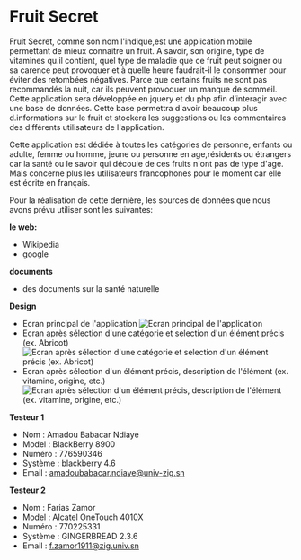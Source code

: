 Fruit Secret
===========
Fruit Secret, comme son nom l'indique,est une application mobile permettant de mieux connaitre un fruit. A savoir, son origine, type de vitamines qu.il contient, quel type de maladie que ce fruit peut soigner ou sa carence peut provoquer et à quelle heure faudrait-il le consommer pour éviter des retombées négatives. Parce que certains fruits ne sont pas recommandés la nuit, car ils peuvent provoquer un manque de sommeil. Cette application sera développée en jquery et du php afin d’interagir avec une base de données. Cette base permettra d'avoir beaucoup plus d.informations sur le fruit et stockera les suggestions ou les commentaires des différents utilisateurs de l'application.

Cette application est dédiée à toutes les catégories de personne, enfants ou adulte, femme ou homme, jeune ou personne en age,résidents ou étrangers car la santé ou le savoir qui découle de ces fruits n'ont pas de type d'age. Mais concerne plus les utilisateurs francophones pour le moment car elle est écrite en français.

Pour la réalisation de cette dernière, les sources de données que nous avons prévu utiliser sont les suivantes:

**le web:**
* Wikipedia
* google


**documents**
* des documents sur la santé naturelle

**Design**
* Ecran principal de l'application
![Ecran principal de l'application ](http://aia.netne.net/fruitsecretimg/IM0.jpg)
* Ecran après sélection d'une catégorie et selection d'un élément précis (ex. Abricot)
![Ecran après sélection d'une catégorie et selection d'un élément précis (ex. Abricot) ](http://aia.netne.net/fruitsecretimg/IM1.jpg)
* Ecran après sélection d'un élément précis, description de l'élément (ex. vitamine, origine, etc.)
![Ecran après sélection d'un élément précis, description de l'élément (ex. vitamine, origine, etc.) ](http://aia.netne.net/fruitsecretimg/IM2.jpg)

**Testeur 1**
* Nom : Amadou Babacar Ndiaye
* Model : BlackBerry 8900
* Numéro : 776590346
* Système : blackberry 4.6
* Email : amadoubabacar.ndiaye@univ-zig.sn

**Testeur 2**
* Nom : Farias Zamor
* Model : Alcatel OneTouch 4010X
* Numéro : 770225331
* Système : GINGERBREAD 2.3.6
* Email : f.zamor1911@zig.univ.sn
